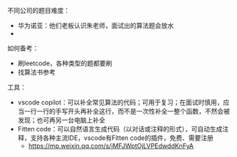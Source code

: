 不同公司的题目难度：

* 华为诺亚：他们老板认识朱老师，面试出的算法题会放水
*

如何备考：

* 刷leetcode，各种类型的题都要刷
* 找算法书参考

工具：

* vscode copilot：可以补全常见算法的代码；可用于复习；在面试时慎用，应当一行一行的手写开头再补全这行，而不是一次性补全一整个函数，不然会被发现；也可再另一台电脑上补全
* Fitten code：可以自然语言生成代码（以对话或注释的形式），可自动生成注释，支持各种主流IDE，vscode有Fitten code的插件，免费、需要注册
  * https://mp.weixin.qq.com/s/jMFJWptOjLVPEdwddKnFyA
